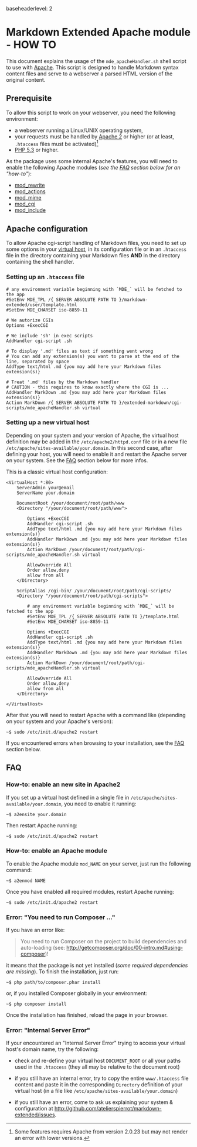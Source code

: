 baseheaderlevel: 2

Markdown Extended Apache module - HOW TO
========================================

This document explains the usage of the `mde_apacheHandler.sh` shell script to use with
[Apache](http://www.apache.org/). This script is designed to handle Markdown syntax content
files and serve to a webserver a parsed HTML version of the original content.


## Prerequisite

To allow this script to work on your webserver, you need the following environment:

-   a webserver running a Linux/UNIX operating system,
-   your requests must be handled by [Apache 2](http://httpd.apache.org/) or higher
    (or at least, `.htaccess` files must be activated)[^1]
-   [PHP 5.3](http://php.net/) or higher.

As the package uses some internal Apache's features, you will need to enable the following
Apache modules (*see the [FAQ](#faq) section below for an "how-to"*):

-   [mod_rewrite](http://httpd.apache.org/docs/2.2/en/mod/mod_rewrite.html)
-   [mod_actions](http://httpd.apache.org/docs/trunk/en/mod/mod_actions.html)
-   [mod_mime](http://httpd.apache.org/docs/2.2/en/mod/mod_mime.html)
-   [mod_cgi](http://httpd.apache.org/docs/2.2/en/mod/mod_cgi.html)
-   [mod_include](http://httpd.apache.org/docs/2.2/mod/mod_include.html)


## Apache configuration

To allow Apache cgi-script handling of Markdown files, you need to set up some options in
your [virtual host](http://httpd.apache.org/docs/2.2/en/vhosts/), in its configuration file
or in an `.htaccess` file in the directory containing your Markdown files **AND** in the 
directory containing the shell handler.

### Setting up an `.htaccess` file

    # any environment variable beginning with `MDE_` will be fetched to the app
    #SetEnv MDE_TPL /{ SERVER ABSOLUTE PATH TO }/markdown-extended/user/template.html
    #SetEnv MDE_CHARSET iso-8859-11

    # We autorize CGIs
    Options +ExecCGI

    # We include 'sh' in exec scripts
    AddHandler cgi-script .sh

    # To display '.md' files as text if something went wrong
    # You can add any extension(s) you want to parse at the end of the line, separated by space
    AddType text/html .md {you may add here your Markdown files extension(s)}

    # Treat '.md' files by the Markdown handler
    # CAUTION - this requires to know exactly where the CGI is ...
    AddHandler MarkDown .md {you may add here your Markdown files extension(s)}
    Action MarkDown /{ SERVER ABSOLUTE PATH TO }/extended-markdown/cgi-scripts/mde_apacheHandler.sh virtual


### Setting up a new virtual host

Depending on your system and your version of Apache, the virtual host definition may be added
in the `/etc/apache2/httpd.conf` file or in a new file `/etc/apache/sites-available/your.domain`.
In this second case, after defining your host, you will need to enable it and restart the
Apache server on your system. See the [FAQ](#faq) section below for more infos.

This is a classic virtual host configuration:

    <VirtualHost *:80>
        ServerAdmin your@email
        ServerName your.domain
    
        DocumentRoot /your/document/root/path/www
        <Directory "/your/document/root/path/www">

            Options +ExecCGI
            AddHandler cgi-script .sh
            AddType text/html .md {you may add here your Markdown files extension(s)}
            AddHandler MarkDown .md {you may add here your Markdown files extension(s)}
            Action MarkDown /your/document/root/path/cgi-scripts/mde_apacheHandler.sh virtual

            AllowOverride All
            Order allow,deny
            allow from all
        </Directory>
    
        ScriptAlias /cgi-bin/ /your/document/root/path/cgi-scripts/
        <Directory "/your/document/root/path/cgi-scripts">

            # any environment variable beginning with `MDE_` will be fetched to the app
            #SetEnv MDE_TPL /{ SERVER ABSOLUTE PATH TO }/template.html
            #SetEnv MDE_CHARSET iso-8859-11

            Options +ExecCGI
            AddHandler cgi-script .sh
            AddType text/html .md {you may add here your Markdown files extension(s)}
            AddHandler MarkDown .md {you may add here your Markdown files extension(s)}
            Action MarkDown /your/document/root/path/cgi-scripts/mde_apacheHandler.sh virtual

            AllowOverride All
            Order allow,deny
            allow from all
        </Directory>    

    </VirtualHost>

After that you will need to restart Apache with a command like (depending on your
system and your Apache's version):

    ~$ sudo /etc/init.d/apache2 restart

If you encountered errors when browsing to your installation, see the [FAQ](#faq) section below.


## FAQ

### How-to: enable an new site in Apache2

If you set up a virtual host defined in a single file in `/etc/apache/sites-available/your.domain`,
you need to enable it running:

    ~$ a2ensite your.domain

Then restart Apache running:

    ~$ sudo /etc/init.d/apache2 restart

### How-to: enable an Apache module

To enable the Apache module `mod_NAME` on your server, just run the following command:

    ~$ a2enmod NAME

Once you have enabled all required modules, restart Apache running:

    ~$ sudo /etc/init.d/apache2 restart

### Error: "You need to run Composer ..."

If you have an error like:

>    You need to run Composer on the project to build dependencies and auto-loading
>    (see: http://getcomposer.org/doc/00-intro.md#using-composer)!

it means that the package is not yet installed (*some required dependencies are missing*).
To finish the installation, just run:

    ~$ php path/to/composer.phar install

or, if you installed Composer globally in your environment:

    ~$ php composer install

Once the installation has finished, reload the page in your browser.

### Error: "Internal Server Error"

If your encountered an "Internal Server Error" trying to access your 
virtual host's domain name, try the following:

-   check and re-define your virtual host `DOCUMENT_ROOT` or all your paths used in the 
    `.htaccess` (they all may be relative to the document root)

-   if you still have an internal error, try to copy the entire `www/.htaccess` file content
    and paste it in the corresponding `Directory` definition of your virtual host (in a file
    like `/etc/apache/sites-available/your.domain`)

-   if you still have an error, come to ask us explaining your system & configuration at
    <http://github.com/atelierspierrot/markdown-extended/issues>.


[^1]: Some features requires Apache from version 2.0.23 but may not render an error with
lower versions.